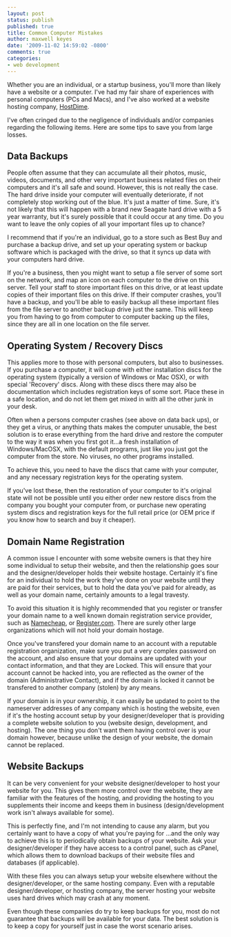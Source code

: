```yaml
---
layout: post
status: publish
published: true
title: Common Computer Mistakes
author: maxwell keyes
date: '2009-11-02 14:59:02 -0800'
comments: true
categories:
- web development
---
```


Whether you are an individual, or a startup business, you'll more than likely
have a website or a computer. I've had my fair share of experiences with
personal computers (PCs and Macs), and I've also worked at a website hosting
company, [HostDime].

I've often cringed due to the negligence of individuals and/or companies
regarding the following items. Here are some tips to save you from large
losses.
<!--more-->

## Data Backups

People often assume that they can accumulate all their photos, music, videos,
documents, and other very important business related files on their computers
and it's all safe and sound. However, this is not really the case. The hard
drive inside your computer will eventually deteriorate, if not completely stop
working out of the blue. It's just a matter of time. Sure, it's not likely
that this will happen with a brand new Seagate hard drive with a 5 year
warranty, but it's surely possible that it could occur at any time. Do you
want to leave the only copies of all your important files up to chance?

I recommend that if you're an individual, go to a store such as Best Buy and
purchase a backup drive, and set up your operating system or backup software
which is packaged with the drive, so that it syncs up data with your computers
hard drive.

If you're a business, then you might want to setup a file server of some sort
on the network, and map an icon on each computer to the drive on this server.
Tell your staff to store important files on this drive, or at least update
copies of their important files on this drive. If their computer crashes,
you'll have a backup, and you'll be able to easily backup all these important
files from the file server to another backup drive just the same. This will
keep you from having to go from computer to computer backing up the files,
since they are all in one location on the file server.

## Operating System / Recovery Discs

This applies more to those with personal computers, but also to businesses. If
you purchase a computer, it will come with either installation discs for the
operating system (typically a version of Windows or Mac OSX), or with special
'Recovery' discs. Along with these discs there may also be documentation which
includes registration keys of some sort. Place these in a safe location, and
do not let them get mixed in with all the other junk in your desk.

Often when a persons computer crashes (see above on data back ups), or they
get a virus, or anything thats makes the computer unusable, the best solution
is to erase everything from the hard drive and restore the computer to the way
it was when you first got it...a fresh installation of Windows/MacOSX, with
the default programs, just like you just got the computer from the store. No
viruses, no other programs installed.

To achieve this, you need to have the discs that came with your computer, and
any necessary registration keys for the operating system.

If you've lost these, then the restoration of your computer to it's original
state will not be possible until you either order new restore discs from the
company you bought your computer from, or purchase new operating system discs
and registration keys for the full retail price (or OEM price if you know how
to search and buy it cheaper).

## Domain Name Registration

A common issue I encounter with some website owners is that they hire some
individual to setup their website, and then the relationship goes sour and the
designer/developer holds their website hostage. Certainly it's fine for an
individual to hold the work they've done on your website until they are paid
for their services, but to hold the data you've paid for already, as well as
your domain name, certainly amounts to a legal travesty.

To avoid this situation it is highly recommended that you register or transfer
your domain name to a well known domain registration service provider, such as
[Namecheap], or [Register.com]. There are surely other large organizations
which will not hold your domain hostage.

Once you've transfered your domain name to an account with a reputable
registration organization, make sure you put a very complex password on the
account, and also ensure that your domains are updated with your contact
information, and that they are Locked. This will ensure that your account
cannot be hacked into, you are reflected as the owner of the domain
(Administrative Contact), and if the domain is locked it cannot be transfered
to another company (stolen) by any means.

If your domain is in your ownership, it can easily be updated to point to the
nameserver addresses of any company which is hosting the website, even if it's
the hosting account setup by your designer/developer that is providing a
complete website solution to you (website design, development, and hosting).
The one thing you don't want them having control over is your domain however,
because unlike the design of your website, the domain cannot be replaced.

## Website Backups

It can be very convenient for your website designer/developer to host your
website for you. This gives them more control over the website, they are
familiar with the features of the hosting, and providing the hosting to you
supplements their income and keeps them in business (design/development work
isn't always available for some).

This is perfectly fine, and I'm not intending to cause any alarm, but you
certainly want to have a copy of what you're paying for ...and the only way to
achieve this is to periodically obtain backups of your website. Ask your
designer/developer if they have access to a control panel, such as cPanel,
which allows them to download backups of their website files and databases
(if applicable).

With these files you can always setup your website elsewhere without the
designer/developer, or the same hosting company. Even with a reputable
designer/developer, or hosting company, the server hosting your website uses
hard drives which may crash at any moment.

Even though these companies do try to keep backups for you, most do not
guarantee that backups will be available for your data. The best solution is
to keep a copy for yourself just in case the worst scenario arises.

[HostDime]: http://www.hostdime.com/
[Namecheap]: http://www.namecheap.com/
[Register.com]: http://www.register.com/
